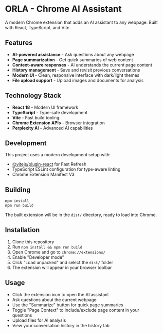 # ORLA - Chrome AI Assistant

A modern Chrome extension that adds an AI assistant to any webpage. Built with React, TypeScript, and Vite.

## Features

- **AI-powered assistance** - Ask questions about any webpage
- **Page summarization** - Get quick summaries of web content
- **Context-aware responses** - AI understands the current page content
- **History management** - Save and revisit previous conversations
- **Modern UI** - Clean, responsive interface with dark/light themes
- **File upload support** - Upload images and documents for analysis

## Technology Stack

- **React 18** - Modern UI framework
- **TypeScript** - Type-safe development
- **Vite** - Fast build tooling
- **Chrome Extension APIs** - Browser integration
- **Perplexity AI** - Advanced AI capabilities

## Development

This project uses a modern development setup with:

- [@vitejs/plugin-react](https://github.com/vitejs/vite-plugin-react/blob/main/packages/plugin-react) for Fast Refresh
- TypeScript ESLint configuration for type-aware linting
- Chrome Extension Manifest V3

## Building

```bash
npm install
npm run build
```

The built extension will be in the `dist/` directory, ready to load into Chrome.

## Installation

1. Clone this repository
2. Run `npm install && npm run build`
3. Open Chrome and go to `chrome://extensions/`
4. Enable "Developer mode"
5. Click "Load unpacked" and select the `dist/` folder
6. The extension will appear in your browser toolbar

## Usage

- Click the extension icon to open the AI assistant
- Ask questions about the current webpage
- Use the "Summarize" button for quick page summaries
- Toggle "Page Context" to include/exclude page content in your questions
- Upload files for AI analysis
- View your conversation history in the history tab
